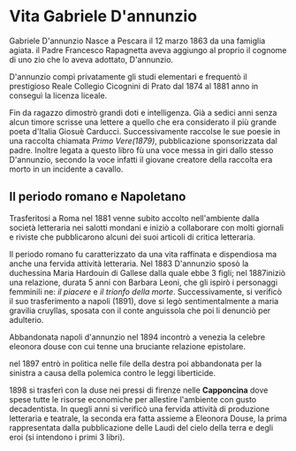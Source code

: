 # Vita Gabriele D'annunzio

Gabriele D'annunzio Nasce a Pescara il 12 marzo 1863 da una famiglia agiata.
il Padre Francesco Rapagnetta aveva aggiungo al proprio il cognome di uno zio che lo aveva adottato, D'annunzio.

D'annunzio compì privatamente gli studi elementari e frequentò il prestigioso Reale Collegio Cicognini di Prato dal 1874 al 1881 anno in conseguì la licenza liceale.

Fin da ragazzo dimostrò grandi doti e intelligenza.
Già a sedici anni senza alcun timore scrisse una lettere a quello che era considerato il più grande poeta d'Italia Giosuè Carducci.
Successivamente raccolse le sue poesie in una raccolta chiamata *Primo Vere(1879)*, pubblicazione sponsorizzata dal padre.
Inoltre legata a questo libro fù una voce messa in giri dallo stesso D'annunzio, secondo la voce infatti il giovane creatore della raccolta era morto in un incidente a cavallo.

## Il periodo romano e Napoletano

Trasferitosi a Roma nel 1881 venne subito accolto nell'ambiente dalla società letteraria nei salotti mondani e iniziò a collaborare con molti giornali e riviste che pubblicarono alcuni dei suoi articoli di critica letteraria.

Il periodo romano fu caratterizzato da una vita raffinata e dispendiosa ma anche una fervida attività letteraria.
Nel 1883 D'annunzio sposò la duchessina Maria Hardouin di Gallese dalla quale ebbe 3 figli; nel 1887iniziò una relazione, durata 5 anni con Barbara Leoni, che gli ispirò i personaggi femminili ne: *il piacere* e *il trionfo della morte*.
 Successivamente, si verificò il suo trasferimento a napoli (1891), dove si legò sentimentalmente a maria gravilia cruyllas, sposata con il conte anguissola che poi li denunciò per adulterio.

Abbandonata napoli d'annunzio nel 1894 incontrò a venezia la celebre eleonora douse con cui tenne una bruciante relazione epistolare.

nel 1897 entrò in politica nelle file della destra poi abbandonata per la sinistra a causa della polemica contro le leggi liberticide.

1898 si trasferì con la duse nei pressi di firenze  nelle **Capponcina** dove spese tutte le risorse economiche per allestire l'ambiente con gusto decadentista.
In quegli anni si verificò una fervida attività di produzione letteraria e teatrale, la seconda era fatta assieme a Eleonora Douse, la prima rappresentata dalla pubblicazione delle Laudi del cielo della terra e degli eroi (si intendono i primi 3 libri).


<!--stackedit_data:
eyJoaXN0b3J5IjpbLTkxMDM5OTQ3MywtMjAyODM5ODYwOSwtMj
EyODgwNTI2NSwxOTAxOTM1NTU1LC0xODg3NTczMzA1LDQ1NDU3
OTM4MiwtMTE1Njc1NTkyMSwtNDEyNDg3MTcyLDEyMDg3NTU2Nz
MsLTEzNzIzOTY2NzUsLTUxNzE0Nzc5LC0xODMzMjk3Nzg2LC0y
MDg4NzQ2NjEyXX0=
-->